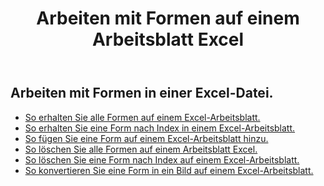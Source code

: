 ﻿---
title: Arbeiten mit Formen auf einem Arbeitsblatt Excel
second_title: Aspose.Cells Cloud Documen
linktitle: Form
type: docs
url: /de/shapes/
aliases: [/working-with-shapes/,/working-with-images/]
keywords: Working with shape on an Excel workshee
description: So arbeiten Sie mit Formen auf einem Excel-Arbeitsblatt. SDK unterstützt Arten von Entwicklungssprachen. Dazu gehören Android, C#, Go, Java, NodeJS, Perl, PHP, Python, Ruby und Swift
weight: 100
---
## Arbeiten mit Formen in einer Excel-Datei.

- [So erhalten Sie alle Formen auf einem Excel-Arbeitsblatt.](/cells/de/shapes/get-all/)
- [So erhalten Sie eine Form nach Index in einem Excel-Arbeitsblatt.](/cells/de/shapes/get/)
- [So fügen Sie eine Form auf einem Excel-Arbeitsblatt hinzu.](/cells/de/shapes/add/)
- [So löschen Sie alle Formen auf einem Arbeitsblatt Excel.](/cells/de/shapes/clear/)
- [So löschen Sie eine Form nach Index auf einem Excel-Arbeitsblatt.](/cells/de/shapes/delete/)
- [So konvertieren Sie eine Form in ein Bild auf einem Excel-Arbeitsblatt.](/cells/de/shapes/conversion/)
